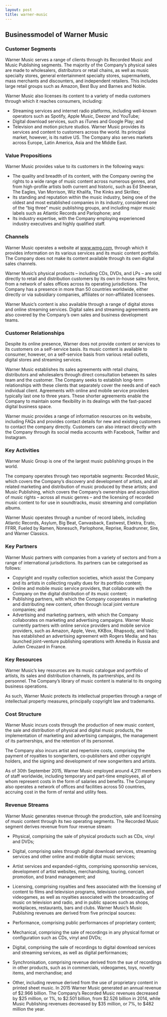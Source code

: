 ```yaml
---
layout: post
title: warner-music
---
```


Businessmodel of Warner Music
------------------------------

### Customer Segments

Warner Music serves a range of clients through its Recorded Music and Music Publishing segments. The majority of the Company’s physical sales are made to wholesalers, distributors or retail chains, as well as music specialty stores, general entertainment specialty stores, supermarkets, mass merchants and discounters, and independent retailers. This includes large retail groups such as Amazon, Best Buy and Barnes and Noble.

Warner Music also licenses its content to a variety of media customers through which it reaches consumers, including:

 * Streaming services and internet radio platforms, including well-known operators such as Spotify, Apple Music, Deezer and YouTube;
* Digital download services, such as iTunes and Google Play; and
* Television and motion picture studios.
 Warner Music provides its services and content to customers across the world. Its principal market, however, is its native US. The Company also serves markets across Europe, Latin America, Asia and the Middle East.

### Value Propositions

Warner Music provides value to its customers in the following ways:

 * The quality and breadth of its content, with the Company owning the rights to a wide range of music content across numerous genres, and from high-profile artists both current and historic, such as Ed Sheeran, The Eagles, Van Morrison, Wiz Khalifa, The Kinks and Skrillex;
* Its standing and reputation within the music industry, being one of the oldest and most established companies in its industry, considered one of the “big three” music publishing groups, and including major music labels such as Atlantic Records and Parlophone; and
* Its industry expertise, with the Company employing experienced industry executives and highly qualified staff.
 ### Channels

Warner Music operates a website at www.wmg.com, through which it provides information on its various services and its music content portfolio. The Company does not make its content available through its own digital sales channels.

Warner Music’s physical products – including CDs, DVDs, and LPs – are sold directly to retail and distribution customers by its own in-house sales force, from a network of sales offices across its operating jurisdictions. The Company has a presence in more than 50 countries worldwide, either directly or via subsidiary companies, affiliates or non-affiliated licensees.

Warner Music’s content is also available through a range of digital stores and online streaming services. Digital sales and streaming agreements are also covered by the Company’s own sales and business development teams.

### Customer Relationships

Despite its online presence, Warner does not provide content or services to its customers on a self-service basis. Its music content is available to consumer, however, on a self-service basis from various retail outlets, digital stores and streaming services.

Warner Music establishes its sales agreements with retail chains, distributors and wholesalers through direct consultation between its sales team and the customer. The Company seeks to establish long-term relationships with these clients that separately cover the needs and of each individual client. Agreements with online and mobile service providers typically last one to three years. These shorter agreements enable the Company to maintain some flexibility in its dealings with the fast-paced digital business space.

Warner music provides a range of information resources on its website, including FAQs and provides contact details for new and existing customers to contact the company directly. Customers can also interact directly with the Company through its social media accounts with Facebook, Twitter and Instagram.

### Key Activities

Warner Music Group is one of the largest music publishing groups in the world.

The company operates through two reportable segments: Recorded Music, which covers the Company’s discovery and development of artists, and all related marketing and distribution of music produced by these artists; and Music Publishing, which covers the Company’s ownerships and acquisition of music rights – across all music genres – and the licensing of recorded music content to for use in soundtracks, music streaming and compilation albums.

Warner Music operates through a number of record labels, including Atlantic Records, Asylum, Big Beat, Canvasback, Eastwest, Elektra, Erato, FFRR, Fueled by Ramen, Nonesuch, Parlophone, Reprise, Roadrunner, Sire, and Warner Classics.

### Key Partners

Warner Music partners with companies from a variety of sectors and from a range of international jurisdictions. Its partners can be categorised as follows:

 * Copyright and royalty collection societies, which assist the Company and its artists in collecting royalty dues for its portfolio content;
* Online and mobile music service providers, that collaborate with the Company on the digital distribution of its music content;
* Publishing partners, with which the Company cooperates in marketing and distributing new content, often through local joint venture companies; and
* Advertising and marketing partners, with which the Company collaborates on marketing and advertising campaigns.
 Warner Music currently partners with online service providers and mobile service providers, such as Amazon, Apple, Vevo, KKBox, Rhapsody, and Vadio; has established an advertising agreement with Rogers Media; and has launched joint-venture publishing operations with Amedia in Russia and Julien Creuzard in France.

### Key Resources

Warner Music’s key resources are its music catalogue and portfolio of artists, its sales and distribution channels, its partnerships, and its personnel. The Company’s library of music content is material to its ongoing business operations.

As such, Warner Music protects its intellectual properties through a range of intellectual property measures, principally copyright law and trademarks.

### Cost Structure

Warner Music incurs costs through the production of new music content, the sale and distribution of physical and digital music products, the implementation of marketing and advertising campaigns, the management of its partnerships, and the retention of its personnel.

The Company also incurs artist and repertoire costs, comprising the payment of royalties to songwriters, co-publishers and other copyright holders, and the signing and development of new songwriters and artists.

As of 30th September 2015, Warner Music employed around 4,211 members of staff worldwide, including temporary and part-time employees, all of whom represent costs in the form of salaries and benefits. The Company also operates a network of offices and facilities across 50 countries, accruing cost in the form of rental and utility fees.

### Revenue Streams

Warner Music generates revenue through the production, sale and licensing of music content through its two operating segments. The Recorded Music segment derives revenue from four revenue stream:

 * Physical, comprising the sale of physical products such as CDs, vinyl and DVDs;
* Digital, comprising sales through digital download services, streaming services and other online and mobile digital music services;
* Artist services and expanded-rights, comprising sponsorship services, development of artist websites, merchandising, touring, concert promotion, and brand management; and
* Licensing, comprising royalties and fees associated with the licensing of content to films and television programs, television commercials, and videogames, as well as royalties associated with the broadcasting of music on television and radio, and in public spaces such as shops, workplaces, restaurants, bars and clubs.
 Warner Music’s Music Publishing revenues are derived from five principal sources:

 * Performance, comprising public performances of proprietary content;
* Mechanical, comprising the sale of recordings in any physical format or configuration such as CDs, vinyl and DVDs;
* Digital, comprising the sale of recordings to digital download services and streaming services, as well as digital performances;
* Synchronisation, comprising revenue derived from the sue of recordings in other products, such as in commercials, videogames, toys, novelty items, and merchandise; and
* Other, including revenue derived from the use of proprietary content in printed sheet music.
 In 2015 Warner Music generated an annual revenue of $2.966 billion. The Company’s Recorded Music revenues decreased by $25 million, or 1%, to $2.501 billion, from $2.526 billion in 2014, while Music Publishing revenues decreased by $35 million, or 7%, to $482 million the year.
